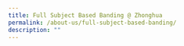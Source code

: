 ```yaml
---
title: Full Subject Based Banding @ Zhonghua
permalink: /about-us/full-subject-based-banding/
description: ""
---
```

